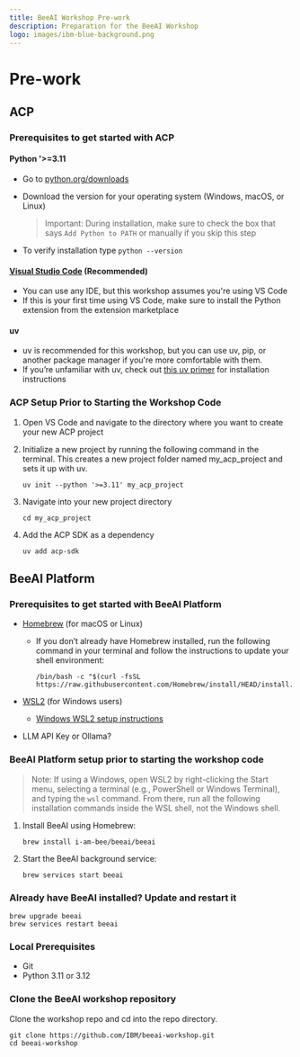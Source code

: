 ```yaml
---
title: BeeAI Workshop Pre-work
description: Preparation for the BeeAI Workshop
logo: images/ibm-blue-background.png
---
```


# Pre-work

## ACP

### Prerequisites to get started with ACP

#### Python '>=3.11

  - Go to [python.org/downloads](https://www.python.org/downloads/)
  - Download the version for your operating system (Windows, macOS, or Linux)

     > Important: During installation, make sure to check the box that says `Add Python to PATH` or manually if you skip this step

  - To verify installation type `python --version`

#### [Visual Studio Code](https://ibm.github.io/opensource-ai-workshop/pre-work/#installing-visual-studio-code) (Recommended)

  - You can use any IDE, but this workshop assumes you're using VS Code
  - If this is your first time using VS Code, make sure to install the Python extension from the extension marketplace

#### uv

  - uv is recommended for this workshop, but you can use uv, pip, or another package manager if you're more comfortable with them.
  - If you’re unfamiliar with uv, check out [this uv primer](https://agentcommunicationprotocol.dev/introduction/uv-primer) for installation instructions

### ACP Setup Prior to Starting the Workshop Code

1. Open VS Code and navigate to the directory where you want to create your new ACP project

2. Initialize a new project by running the following command in the terminal. This creates a new project folder named my_acp_project and sets it up with uv.

   ```shell
   uv init --python '>=3.11' my_acp_project 
   ```

3. Navigate into your new project directory

   ```shell
   cd my_acp_project
   ```

4. Add the ACP SDK as a dependency

   ```shell
   uv add acp-sdk
   ```

## BeeAI Platform

### Prerequisites to get started with BeeAI Platform

- [Homebrew](https://brew.sh/) (for macOS or Linux)
   - If you don’t already have Homebrew installed, run the following command in your terminal and follow the instructions to update your shell environment:

     ```shell
     /bin/bash -c "$(curl -fsSL https://raw.githubusercontent.com/Homebrew/install/HEAD/install.sh)"
     ```

- [WSL2](https://learn.microsoft.com/en-us/windows/wsl/install) (for Windows users)

   - [Windows WSL2 setup instructions](https://docs.beeai.dev/introduction/installation#windows-wsl2-setup-instructions)

- LLM API Key or Ollama?

### BeeAI Platform setup prior to starting the workshop code

> Note: If using a Windows, open WSL2 by right-clicking the Start menu, selecting a terminal (e.g., PowerShell or Windows Terminal), and typing the `wsl` command. From there, run all the following installation commands inside the WSL shell, not the Windows shell.

1. Install BeeAI using Homebrew:

   ```shell
   brew install i-am-bee/beeai/beeai
   ```

1. Start the BeeAI background service:

   ```shell
   brew services start beeai
   ```

### Already have BeeAI installed? Update and restart it

   ```shell
   brew upgrade beeai
   brew services restart beeai
   ```

### Local Prerequisites

- Git
- Python 3.11 or 3.12

### Clone the BeeAI workshop repository

Clone the workshop repo and cd into the repo directory.

```shell
git clone https://github.com/IBM/beeai-workshop.git
cd beeai-workshop
```
